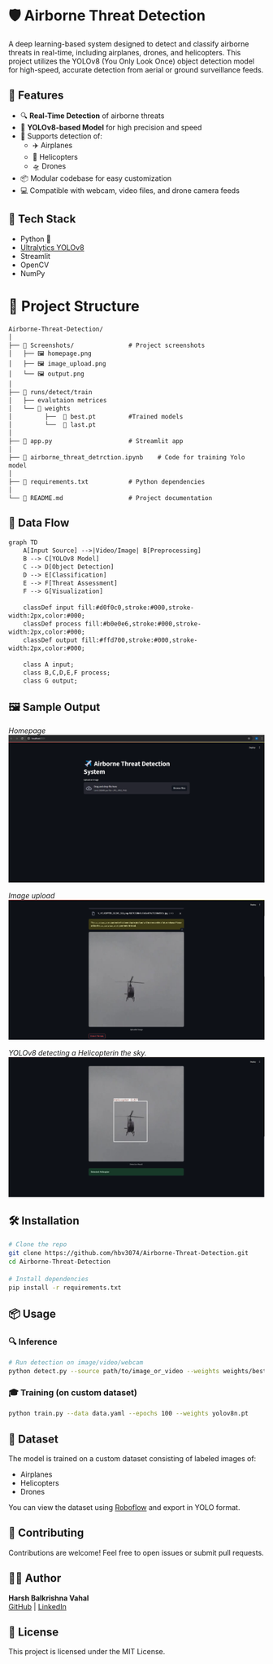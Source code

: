 
# 🛡️ Airborne Threat Detection

A deep learning-based system designed to detect and classify airborne threats in real-time, including airplanes, drones, and helicopters. This project utilizes the YOLOv8 (You Only Look Once) object detection model for high-speed, accurate detection from aerial or ground surveillance feeds.

## 🚀 Features

- 🔍 **Real-Time Detection** of airborne threats
- 🧠 **YOLOv8-based Model** for high precision and speed
- 🎯 Supports detection of:
  - ✈️ Airplanes
  - 🚁 Helicopters
  - 🛸 Drones
- 📦 Modular codebase for easy customization
- 💻 Compatible with webcam, video files, and drone camera feeds

## 🧰 Tech Stack

- Python 🐍
- [Ultralytics YOLOv8](https://github.com/ultralytics/ultralytics)
- Streamlit
- OpenCV
- NumPy

# 📂 Project Structure

```
Airborne-Threat-Detection/
│
├── 📁 Screenshots/               # Project screenshots
│   ├── 🖼️ homepage.png
│   ├── 🖼️ image_upload.png
│   └── 🖼️ output.png
│
├── 📁 runs/detect/train
│   ├── evalutaion metrices         
│   └── 📁 weights
│         ├──  📄 best.pt         #Trained models
│         └──  📄 last.pt         
│
├── 📄 app.py                     # Streamlit app
│
├── 📄 airborne_threat_detrction.ipynb    # Code for training Yolo model
│
├── 📄 requirements.txt           # Python dependencies
│
└── 📄 README.md                  # Project documentation
```

## 🔄 Data Flow

```mermaid
graph TD
    A[Input Source] -->|Video/Image| B[Preprocessing]
    B --> C[YOLOv8 Model]
    C --> D[Object Detection]
    D --> E[Classification]
    E --> F[Threat Assessment]
    F --> G[Visualization]
    
    classDef input fill:#d0f0c0,stroke:#000,stroke-width:2px,color:#000;
    classDef process fill:#b0e0e6,stroke:#000,stroke-width:2px,color:#000;
    classDef output fill:#ffd700,stroke:#000,stroke-width:2px,color:#000;
    
    class A input;
    class B,C,D,E,F process;
    class G output;
```
## 🖼️ Sample Output

*Homepage*
![sample](https://github.com/hbv3074/Airborne-Threat-Detection/blob/main/Screenshots/homepage.png)

*Image upload*
![sample](https://github.com/hbv3074/Airborne-Threat-Detection/blob/main/Screenshots/image_upload.png) 

*YOLOv8 detecting a Helicopterin the sky.*
![sample](https://github.com/hbv3074/Airborne-Threat-Detection/blob/main/Screenshots/output.png) 


## 🛠️ Installation

```bash
# Clone the repo
git clone https://github.com/hbv3074/Airborne-Threat-Detection.git
cd Airborne-Threat-Detection

# Install dependencies
pip install -r requirements.txt
```

## 📦 Usage

### 🔍 Inference

```bash
# Run detection on image/video/webcam
python detect.py --source path/to/image_or_video --weights weights/best.pt --conf 0.5
```

### 🎓 Training (on custom dataset)

```bash
python train.py --data data.yaml --epochs 100 --weights yolov8n.pt
```

## 📁 Dataset

The model is trained on a custom dataset consisting of labeled images of:
- Airplanes
- Helicopters
- Drones

You can view the dataset using [Roboflow]([https://roboflow.com/](https://universe.roboflow.com/ahmedmohsen/drone-detection-new-peksv)) and export in YOLO format.

## 🤝 Contributing

Contributions are welcome! Feel free to open issues or submit pull requests.

## 🧑‍💻 Author

**Harsh Balkrishna Vahal**  
[GitHub](https://github.com/hbv3074) | [LinkedIn](https://www.linkedin.com/in/harsh-vahal)

## 📜 License

This project is licensed under the MIT License.

